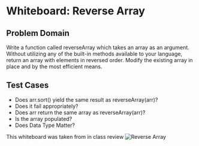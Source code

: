 # Whiteboard: Reverse Array

## Problem Domain

Write a function called reverseArray which takes an array as an argument. Without utilizing any of the built-in methods available to your language, return an array with elements in reversed order. Modify the existing array in place and by the most efficient means.

## Test Cases

- Does arr.sort() yield the same result as reverseArray(arr)?
- Does it fail appropriately?
- Does arr return the same array as reverseArray(arr)?
- Is the array populated?
- Does Data Type Matter?


This whiteboard was taken from in class review
![Reverse Array](/assets/Array-Reverse-Whiteboard.png)